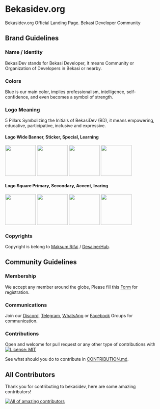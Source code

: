 # Bekasidev.org

Bekasidev.org Official Landing Page. Bekasi Developer Community

## Brand Guidelines

### Name / Identity

BekasiDev stands for Bekasi Developer, It means Community or Organization of Developers in Bekasi or nearby.

### Colors

Blue is our main color, implies professionalism, intelligence, self-confidence, and even becomes a symbol of strength.

### Logo Meaning

5 Pillars Symbolizing the Initials of BekasiDev (BD), it means empowering, educative, participative, inclusive and expressive.

#### Logo Wide Banner, Sticker, Special, Learning

<a href="https://raw.githubusercontent.com/Bekasidev/bekasidev/master/assets/img/brand/bekasidev-banner.png"><img src="https://raw.githubusercontent.com/Bekasidev/bekasidev/master/assets/img/brand/bekasidev-banner.png" width="100"></a>
<a href="https://raw.githubusercontent.com/Bekasidev/bekasidev/master/assets/img/brand/bekasidev-stiker.png"><img src="https://raw.githubusercontent.com/Bekasidev/bekasidev/master/assets/img/brand/bekasidev-stiker.png" width="100"></a>
<a href="https://raw.githubusercontent.com/Bekasidev/bekasidev/master/assets/img/brand/bekasidev-special.png"><img src="https://raw.githubusercontent.com/Bekasidev/bekasidev/master/assets/img/brand/bekasidev-special.png" width="100"></a>
<a href="https://raw.githubusercontent.com/Bekasidev/bekasidev/master/assets/img/brand/bekasidev-learning.png"><img src="https://raw.githubusercontent.com/Bekasidev/bekasidev/master/assets/img/brand/bekasidev-learning.png" width="100"></a>

#### Logo Square Primary, Secondary, Accent, learing

<a href="https://raw.githubusercontent.com/Bekasidev/bekasidev/master/assets/img/logo.png"><img src="https://raw.githubusercontent.com/Bekasidev/bekasidev/master/assets/img/logo.png" width="100"></a>
<a href="https://raw.githubusercontent.com/Bekasidev/bekasidev/master/assets/img/logo-white.png"><img src="https://raw.githubusercontent.com/Bekasidev/bekasidev/master/assets/img/logo-white.png" width="100"></a>
<a href="https://raw.githubusercontent.com/Bekasidev/bekasidev/master/assets/img/logo-green.png"><img src="https://raw.githubusercontent.com/Bekasidev/bekasidev/master/assets/img/logo-green.png" width="100"></a>
<a href="https://raw.githubusercontent.com/Bekasidev/bekasidev/master/assets/img/bekasidev-learning-square.png"><img src="https://raw.githubusercontent.com/Bekasidev/bekasidev/master/assets/img/bekasidev-learning-square.png" width="100"></a>


### Copyrights

Copyright is belong to <a href="https://github.com/MaksumRifai">Maksum Rifai</a> / <a href="https://desainerhub.com">DesainerHub</a>.

## Community Guidelines

### Membership

We accept any member around the globe, Please fill this <a href="https://forms.gle/45ihvWw6vJ6g8zps5">Form</a> for registration.

### Communications

Join our <a href="https://bit.ly/bekasidev-dc">Discord</a>, <a href="https://bit.ly/bekasidev-tg">Telegram</a>, <a href="https://bit.ly/bekasidev-wa">WhatsApp</a> or <a href="https://bit.ly/bekasidev">Facebook</a> Groups for communication.

### Contributions

Open and welcome for pull request or any other type of contributions with
[![License: MIT](https://img.shields.io/badge/License-MIT-blue.svg)](https://github.com/Bekasidev/bekasidev/blob/master/LICENSE)

See what should you do to contribute in <a href="https://github.com/bekasidev/bekasidev/blob/master/CONTRIBUTION.md">CONTRIBUTION.md</a>.

## All Contributors
Thank you for contributing to bekasidev, here are some amazing contributors!

<a href="https://github.com/bekasidev/bekasidev/graphs/contributors"><img src="https://contrib.rocks/image?repo=bekasidev/bekasidev" alt="All of amazing contributors"></a>
